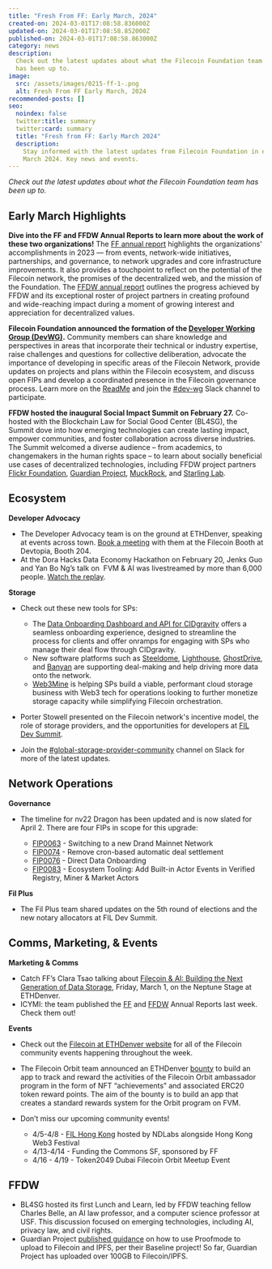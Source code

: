 ```yaml
---
title: "Fresh From FF: Early March, 2024"
created-on: 2024-03-01T17:08:58.836000Z
updated-on: 2024-03-01T17:08:58.852000Z
published-on: 2024-03-01T17:08:58.863000Z
category: news
description:
  Check out the latest updates about what the Filecoin Foundation team
  has been up to.
image:
  src: /assets/images/0215-ff-1-.png
  alt: Fresh From FF Early March, 2024
recommended-posts: []
seo:
  noindex: false
  twitter:title: summary
  twitter:card: summary
  title: "Fresh from FF: Early March 2024"
  description:
    Stay informed with the latest updates from Filecoin Foundation in early
    March 2024. Key news and events.
---
```


_Check out the latest updates about what the Filecoin Foundation team has been up to._

## Early March Highlights

**Dive into the FF and FFDW Annual Reports to learn more about the work of these two organizations!** The [FF annual report](https://link.fil.org/report24) highlights the organizations’ accomplishments in 2023 –– from events, network-wide initiatives, partnerships, and governance, to network upgrades and core infrastructure improvements. It also provides a touchpoint to reflect on the potential of the Filecoin network, the promises of the decentralized web, and the mission of the Foundation. The [FFDW annual report](https://link.ffdweb.org/report24) outlines the progress achieved by FFDW and its exceptional roster of project partners in creating profound and wide-reaching impact during a moment of growing interest and appreciation for decentralized values.

**Filecoin Foundation announced the formation of the [Developer Working Group (DevWG)](https://github.com/filecoin-project/DeveloperWG).** Community members can share knowledge and perspectives in areas that incorporate their technical or industry expertise, raise challenges and questions for collective deliberation, advocate the importance of developing in specific areas of the Filecoin Network, provide updates on projects and plans within the Filecoin ecosystem, and discuss open FIPs and develop a coordinated presence in the Filecoin governance process. Learn more on the [ReadMe](https://github.com/filecoin-project/DeveloperWG) and join the [\#dev-wg](https://filecoinproject.slack.com/archives/C06G5K8H3J7) Slack channel to participate.

**FFDW hosted the inaugural Social Impact Summit on February 27.** Co-hosted with the Blockchain Law for Social Good Center (BL4SG), the Summit dove into how emerging technologies can create lasting impact, empower communities, and foster collaboration across diverse industries. The Summit welcomed a diverse audience – from academics, to changemakers in the human rights space – to learn about socially beneficial use cases of decentralized technologies, including FFDW project partners [Flickr Foundation](https://www.flickr.org/), [Guardian Project](https://guardianproject.info/), [MuckRock](https://www.muckrock.com/), and [Starling Lab](https://www.starlinglab.org/).

## Ecosystem

**Developer Advocacy**

- The Developer Advocacy team is on the ground at ETHDenver, speaking at events across town. [Book a meeting](https://filecoinfoundation.typeform.com/ETHDenver) with them at the Filecoin Booth at Devtopia, Booth 204.
- At the Dora Hacks Data Economy Hackathon on February 20, Jenks Guo and Yan Bo Ng’s talk on  FVM & AI was livestreamed by more than 6,000 people. [Watch the replay](https://www.youtube.com/watch?v=usBgjBpYxNQ).

**Storage**

- Check out these new tools for SPs:

  - The [Data Onboarding Dashboard and API for CIDgravity](https://app.cidgravity.com/) offers a seamless onboarding experience, designed to streamline the process for clients and offer onramps for engaging with SPs who manage their deal flow through CIDgravity.
  - New software platforms such as [Steeldome](https://www.steeldomecyber.com/), [Lighthouse](https://fil.org/ecosystem-projects/lighthouse/), [GhostDrive](https://ghostdrive.com/), and [Banyan](https://fil.org/ecosystem-projects/banyan/) are supporting deal-making and help driving more data onto the network.
  - [Web3Mine](https://www.web3mine.io/provide) is helping SPs build a viable, performant cloud storage business with Web3 tech for operations looking to further monetize storage capacity while simplifying Filecoin orchestration.

- Porter Stowell presented on the Filecoin network's incentive model, the role of storage providers, and the opportunities for developers at [FIL Dev Summit](https://fildev.io/FDS-3).
- Join the [\#global-storage-provider-community](https://filecoinproject.slack.com/archives/C02GQUMFQVA) channel on Slack for more of the latest updates.

## Network Operations

**Governance**

- The timeline for nv22 Dragon has been updated and is now slated for April 2. There are four FIPs in scope for this upgrade:

  - [FIP0063](https://github.com/filecoin-project/FIPs/blob/master/FIPS/fip-0063.md) - Switching to a new Drand Mainnet Network
  - [FIP0074](https://github.com/filecoin-project/FIPs/blob/master/FIPS/fip-0074.md) - Remove cron-based automatic deal settlement
  - [FIP0076](https://github.com/filecoin-project/FIPs/blob/master/FIPS/fip-0076.md) - Direct Data Onboarding
  - [FIP0083](https://github.com/filecoin-project/FIPs/blob/master/FIPS/fip-0083.md) - Ecosystem Tooling: Add Built-in Actor Events in Verified Registry, Miner & Market Actors

**Fil Plus**

- The Fil Plus team shared updates on the 5th round of elections and the new notary allocators at FIL Dev Summit.

## Comms, Marketing, & Events

**Marketing & Comms**

- Catch FF’s Clara Tsao talking about [Filecoin & AI: Building the Next Generation of Data Storage](https://www.ethdenver.com/agenda/filecoin-ai-building-the-next-generation-of-data-storage-ad010), Friday, March 1, on the Neptune Stage at ETHDenver.
- ICYMI: the team published the [FF](https://link.fil.org/report24) and [FFDW](https://link.ffdweb.org/report24) Annual Reports last week. Check them out!

**Events**

- Check out the [Filecoin at ETHDenver website](https://hub.fil.org/ethdenver2024) for all of the Filecoin community events happening throughout the week.
- The Filecoin Orbit team announced an ETHDenver [bounty](https://www.ethdenver.com/buidl-sponsors/filecoin-foundation) to build an app to track and reward the activities of the Filecoin Orbit ambassador program in the form of NFT “achievements” and associated ERC20 token reward points. The aim of the bounty is to build an app that creates a standard rewards system for the Orbit program on FVM.
- Don’t miss our upcoming community events!

  - 4/5-4/8 - [FIL Hong Kong](https://fil-hk.io/) hosted by NDLabs alongside Hong Kong Web3 Festival
  - 4/13-4/14 - Funding the Commons SF, sponsored by FF
  - 4/16 - 4/19 - Token2049 Dubai Filecoin Orbit Meetup Event

## FFDW

- BL4SG hosted its first Lunch and Learn, led by FFDW teaching fellow Charles Belle, an AI law professor, and a computer science professor at USF. This discussion focused on emerging technologies, including AI, privacy law, and civil rights.
- Guardian Project [published guidance](https://proofmode.org/preserve) on how to use Proofmode to upload to Filecoin and IPFS, per their Baseline project! So far, Guardian Project has uploaded over 100GB to Filecoin/IPFS.
